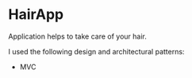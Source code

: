 # HairApp
Application helps to take care of your hair.

I used the following design and architectural patterns:
- MVC
